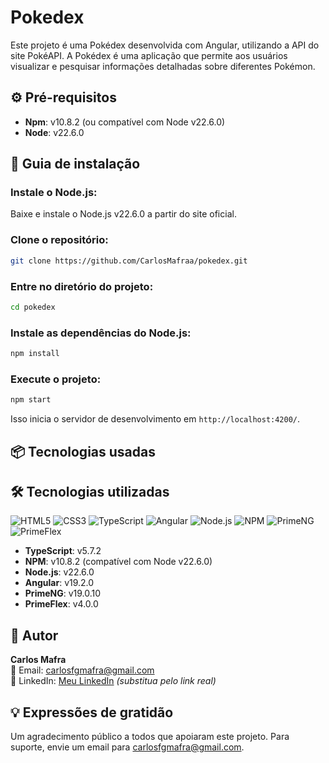 # Pokedex

Este projeto é uma Pokédex desenvolvida com Angular, utilizando a API do site PokéAPI. A Pokédex é uma aplicação que permite aos usuários visualizar e pesquisar informações detalhadas sobre diferentes Pokémon.

## ⚙️ Pré-requisitos

- **Npm**: v10.8.2 (ou compatível com Node v22.6.0)
- **Node**: v22.6.0

## 🔨 Guia de instalação

### Instale o Node.js:

Baixe e instale o Node.js v22.6.0 a partir do site oficial.

### Clone o repositório:

```bash
git clone https://github.com/CarlosMafraa/pokedex.git
```

### Entre no diretório do projeto:

```bash
cd pokedex
```

### Instale as dependências do Node.js:

```bash
npm install
```

### Execute o projeto:

```bash
npm start
```

Isso inicia o servidor de desenvolvimento em `http://localhost:4200/`.

## 📦 Tecnologias usadas

## 🛠️ Tecnologias utilizadas

![HTML5](https://img.shields.io/badge/html5-%23E34F26.svg?style=for-the-badge&logo=html5&logoColor=white)
![CSS3](https://img.shields.io/badge/css3-%231572B6.svg?style=for-the-badge&logo=css3&logoColor=white)
![TypeScript](https://img.shields.io/badge/typescript-%23007ACC.svg?style=for-the-badge&logo=typescript&logoColor=white)
![Angular](https://img.shields.io/badge/angular-%23DD0031.svg?style=for-the-badge&logo=angular&logoColor=white)
![Node.js](https://img.shields.io/badge/node.js-%23339933.svg?style=for-the-badge&logo=node.js&logoColor=white)
![NPM](https://img.shields.io/badge/npm-%23CB3837.svg?style=for-the-badge&logo=npm&logoColor=white)
![PrimeNG](https://img.shields.io/badge/primeng-%230076B8.svg?style=for-the-badge&logo=prime&logoColor=white)
![PrimeFlex](https://img.shields.io/badge/primeflex-%2334479E.svg?style=for-the-badge&logo=csswizardry&logoColor=white)

- **TypeScript**: v5.7.2
- **NPM**: v10.8.2 (compatível com Node v22.6.0)
- **Node.js**: v22.6.0
- **Angular**: v19.2.0
- **PrimeNG**: v19.0.10
- **PrimeFlex**: v4.0.0

## 👷 Autor

**Carlos Mafra**\
📧 Email: [carlosfgmafra@gmail.com](mailto\:carlosfgmafra@gmail.com)\
🔗 LinkedIn: [Meu LinkedIn](https://www.linkedin.com/in/seu-perfil) *(substitua pelo link real)*

## 💡 Expressões de gratidão

Um agradecimento público a todos que apoiaram este projeto. Para suporte, envie um email para [carlosfgmafra@gmail.com](mailto\:carlosfgmafra@gmail.com).

